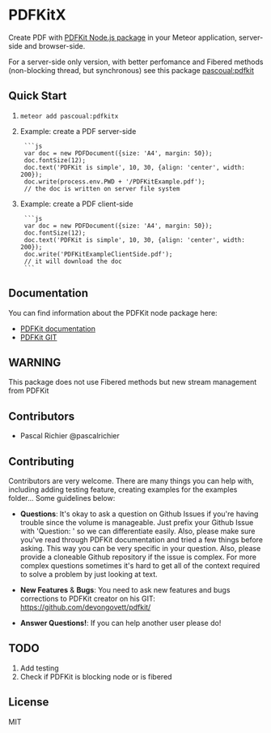 PDFKitX
============

Create PDF with [PDFKit Node.js package](https://www.npmjs.com/package/pdfkit) in your Meteor application, server-side and browser-side.

For a server-side only version, with better perfomance and Fibered methods
(non-blocking thread, but synchronous) see this package
[pascoual:pdfkit](https://github.com/pascoual/meteor-pdfkit)

## Quick Start
1. `meteor add pascoual:pdfkitx`
2. Example: create a PDF server-side 

        ```js
        var doc = new PDFDocument({size: 'A4', margin: 50});
        doc.fontSize(12);
        doc.text('PDFKit is simple', 10, 30, {align: 'center', width: 200});
        doc.write(process.env.PWD + '/PDFKitExample.pdf');
        // the doc is written on server file system
3. Example: create a PDF client-side 

        ```js
        var doc = new PDFDocument({size: 'A4', margin: 50});
        doc.fontSize(12);
        doc.text('PDFKit is simple', 10, 30, {align: 'center', width: 200});
        doc.write('PDFKitExampleClientSide.pdf');
        // it will download the doc
        ```

## Documentation
You can find information about the PDFKit node package here:
* [PDFKit
  documentation](https://github.com/devongovett/pdfkit/docs)
* [PDFKit
  GIT](https://github.com/devongovett/pdfkit/)

## WARNING
This package does not use Fibered methods but new stream management from PDFKit

## Contributors
* Pascal Richier @pascalrichier

## Contributing
Contributors are very welcome. There are many things you can help with,
including adding testing feature, creating examples for the examples folder...
Some guidelines below:

* **Questions**: It's okay to ask a question on Github Issues if you're
  having trouble since the volume is manageable. Just prefix your Github Issue with
  'Question: ' so we can differentiate easily. Also, please make sure you've read through
  PDFKit documentation and tried a few things before asking. This way you can be very
  specific in your question. Also, please provide a cloneable Github repository
  if the issue is complex. For more complex questions sometimes it's hard to get all of the context
  required to solve a problem by just looking at text.

* **New Features** & **Bugs**: You need to ask new features and bugs corrections to PDFKit creator
  on his GIT: https://github.com/devongovett/pdfkit/

* **Answer Questions!**: If you can help another user please do!

## TODO
1. Add testing
2. Check if PDFKit is blocking node or is fibered

## License
MIT

